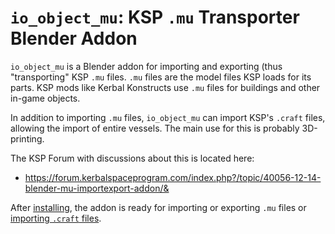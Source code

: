`io_object_mu`: KSP `.mu` Transporter Blender Addon
==========

`io_object_mu` is a Blender addon for importing and exporting (thus "transporting" KSP `.mu` files. `.mu` files are the model files KSP loads for its parts. KSP mods like Kerbal Konstructs use `.mu` files for buildings and other in-game objects.

In addition to importing `.mu` files, `io_object_mu` can import KSP's `.craft` files, allowing the import of entire vessels. The main use for this is probably 3D-printing.

The KSP Forum with discussions about this is located here:
* https://forum.kerbalspaceprogram.com/index.php?/topic/40056-12-14-blender-mu-importexport-addon/&

After [installing](https://github.com/taniwha/io_object_mu/wiki/Installation), the addon is ready for importing or exporting `.mu` files or [importing `.craft` files](https://github.com/taniwha/io_object_mu/wiki/CraftImport).